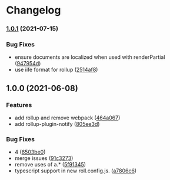 # Changelog

### [1.0.1](https://www.github.com/blinkk/amagaki-starter/compare/v1.0.0...v1.0.1) (2021-07-15)


### Bug Fixes

* ensure documents are localized when used with renderPartial ([947954d](https://www.github.com/blinkk/amagaki-starter/commit/947954d35df374743b7056b94fbba0039b71eb45))
* use iife format for rollup ([2514af8](https://www.github.com/blinkk/amagaki-starter/commit/2514af8e610fd5d4ebafaf7dd5236394a58bb9c6))

## 1.0.0 (2021-06-08)


### Features

* add rollup and remove webpack ([464a067](https://www.github.com/blinkk/amagaki-starter/commit/464a067ea16f0a088b3331796938f920731f9b8a))
* add rollup-plugin-notify ([805ee3d](https://www.github.com/blinkk/amagaki-starter/commit/805ee3d765c2c7166c6e9ab48bd1dbdeac1639b0))


### Bug Fixes

* 4 ([6503be0](https://www.github.com/blinkk/amagaki-starter/commit/6503be0d1529c4617f9757f4e5ceb0f9ba412bad))
* merge issues ([91c3273](https://www.github.com/blinkk/amagaki-starter/commit/91c3273584f3fe6ab07b1efe4b81b7b46f1fe2dc))
* remove uses of a.* ([5f91345](https://www.github.com/blinkk/amagaki-starter/commit/5f913458ddd31ef27b8deecf820ed1d49ca030f6))
* typescript support in new roll.config.js. ([a7806c6](https://www.github.com/blinkk/amagaki-starter/commit/a7806c6e473b024c9fd2e9fbe7cf3afb0ab8e3af))
